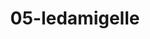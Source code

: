 ---
title: 05-ledamigelle
image: /v1543919832/viterbo/05-ledamigelle.jpg
brand: Le-damigelle-di-Caroline-M
layout: vestito
---